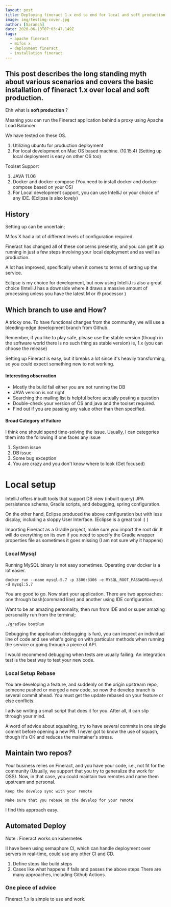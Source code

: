```yaml
---
layout: post
title: Deploying fineract 1.x end to end for local and soft production
image: img/testimg-cover.jpg
author: [Saransh]
date: 2020-06-13T07:03:47.149Z
tags:
  - apache fineract
  - mifos x
  - deployment fineract
  - installation fineract
---
```


This post describes the long standing myth about various scenarios and covers the basic installation of fineract 1.x over local and soft production.
---

Ehh what is **soft production** ?

Meaning you can run the Fineract application behind a proxy using Apache Load Balancer.

We have tested on these OS.
1. Utilizing ubuntu for production deployment
2. For local development on  Mac OS based machine. (10.15.4) (Setting up local deployment is easy on other OS too)

Toolset Support

1. JAVA 11.06
2. Docker and docker-compose (You need to install docker and docker-compose based on your OS)
3. For Local development support, you can use IntelliJ or your choice of any IDE. (Eclipse is also lovely)

## History

Setting up can be uncertain;

Mifos X had a lot of different levels of configuration required.

Fineract has changed all of these concerns presently, and you can get it up running in just a few steps involving your local deployment and as well as production.

A lot has improved, specifically when it comes to terms of setting up the service.

Eclipse is my choice for development, but now using IntelliJ is also a great choice (IntelliJ has a downside where it draws a massive amount of processing unless you have the latest M or i9 processor )


## Which branch to use and How?

A tricky one.
To have functional changes from the community, we will use a bleeding-edge development branch from Github.  

Remember, if you like to play safe, please use the stable version (though in the software world there is no such thing as stable version) ie, 1.x (you can choose the release)

Setting up Fineract is easy, but it breaks a lot since it's heavily transforming, so you could expect something new to not working.

#### Interesting observation

* Mostly the build fail either you are not running the DB
* JAVA version is not right
* Searching the mailing list is helpful before actually posting a question
* Double-check your version of OS and java and the toolset required.
* Find out if you are passing any value other than then specified.


#### Broad Category of Failure

I think one should spend time-solving the issue. Usually, I can categories them into the following if one faces any issue

1. System issue
2. DB issue
3. Some bug exception
4. You are crazy and you don't know where to look (Get focused)

# Local setup

IntelliJ offers inbuilt tools that support DB view (inbuilt query) JPA persistence schema, Gradle scripts, and debugging, spring configuration.

On the other hand, Eclipse produced the above configuration but with less display, including a sloppy  User Interface. (Eclipse is a great tool :) )

Importing Fineract as a Gradle project, make sure you import the root dir. It will do everything on its own if you need to specify the Gradle wrapper properties file as sometimes it goes missing (I am not sure why it happens)

### Local Mysql
Running MySQL binary is not easy sometimes. Operating over docker is a lot easier.

```
docker run --name mysql-5.7 -p 3306:3306 -e MYSQL_ROOT_PASSWORD=mysql -d mysql:5.7
```

You are good to go. Now start your application. There are two approaches: one through bash(command line) and another using IDE configuration.

Want to be an amazing personality, then run from IDE and or super amazing personality run from the terminal;

`./gradlew bootRun`

Debugging the application (debugging is fun), you can inspect an individual line of code and see what's going on with particular methods when running the service or going through a piece of API.

I would recommend debugging when tests are usually failing. An integration test is the best way to test your new code.



### Local Setup Rebase

You are developing a feature, and suddenly on the origin upstream repo, someone pushed or merged a new code, so now the develop branch is several commit ahead. You must get the update rebased on your feature or else conflicts.

I advise writing a small script that does it for you. After all, it can slip through your mind.

A word of advice about squashing,  try to have several commits in one single commit before opening a new PR. I never got to know the use of squash, though it's OK and reduces the maintainer's stress.


## Maintain two repos?

Your business relies on Fineract, and you have your code, i.e., not fit for the community (Usually, we support that you try to generalize the work for OSS). Now, in that case, you could maintain two remotes and name them upstream and personal.

`Keep the develop sync with your remote`

`Make sure that you rebase on the develop for your remote`

I find this approach  easy.

## Automated Deploy

Note : Fineract works on kubernetes

II have been using semaphore CI, which can handle deployment over servers in real-time, could use any other CI and CD.
1. Define steps like build steps
2. Cases like what happens if fails and passes the above steps
There are many approaches, including  Github Actions.


### One piece of advice

Fineract 1.x is simple to use and work.
